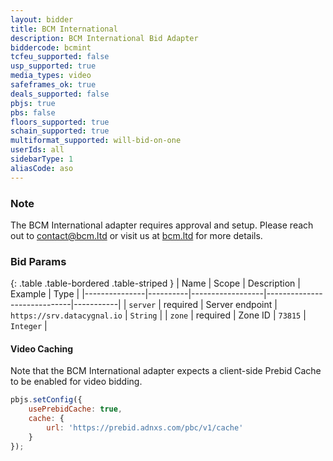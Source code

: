 ```yaml
---
layout: bidder
title: BCM International
description: BCM International Bid Adapter
biddercode: bcmint
tcfeu_supported: false
usp_supported: true
media_types: video
safeframes_ok: true
deals_supported: false
pbjs: true
pbs: false
floors_supported: true
schain_supported: true
multiformat_supported: will-bid-on-one
userIds: all
sidebarType: 1
aliasCode: aso
---
```

### Note

The BCM International adapter requires approval and setup. Please reach out to <contact@bcm.ltd> or visit us at [bcm.ltd](https://bcm.ltd) for more details.

### Bid Params

{: .table .table-bordered .table-striped }
| Name          | Scope    | Description      | Example                     | Type      |
|---------------|----------|------------------|-----------------------------|-----------|
| `server`      | required | Server endpoint  | `https://srv.datacygnal.io` | `String`  |
| `zone`        | required | Zone ID          | `73815`                     | `Integer` |

#### Video Caching

Note that the BCM International adapter expects a client-side Prebid Cache to be enabled for video bidding.

```js
pbjs.setConfig({
    usePrebidCache: true,
    cache: {
        url: 'https://prebid.adnxs.com/pbc/v1/cache'
    }
});
```
